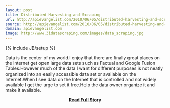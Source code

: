 ```yaml
---
layout: post
title: Distributed Harvesting and Scraping
url: http://apievangelist.com/2010/06/05/distributed-harvesting-and-scraping/
source: http://apievangelist.com/2010/06/05/distributed-harvesting-and-scraping/
domain: apievangelist.com
image: http://www.3idatascraping.com/images/data_scraping.jpg
---
```

{% include JB/setup %}<p>Data is the center of my world.I enjoy that there are finally great  places on the Internet get open large data sets such as Factual and Google Fusion Tables.However  much of the data I want for different purposes is not neatly organized  into an easily accessible data set or available on the Internet.When I see data on the Internet that is controlled and not widely  available I get the urge to set it free.Help the data owner organize  it and make it available.</p>
<center><p><a href="http://apievangelist.com/2010/06/05/distributed-harvesting-and-scraping/" style='padding:25px; font-sze:18px; font-weight: bold;'>Read Full Story</a></p></center>
